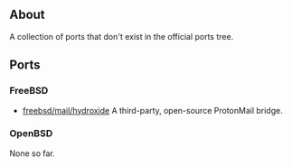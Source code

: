 ## About

A collection of ports that don't exist in the official ports tree.

## Ports

### FreeBSD

* [freebsd/mail/hydroxide](mail/hydroxide)
  A third-party, open-source ProtonMail bridge.

### OpenBSD

None so far.



